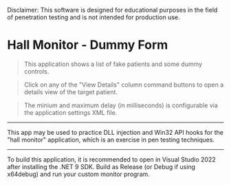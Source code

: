 Disclaimer: This software is designed for educational purposes in the field of penetration testing and is not intended for production use.

# Hall Monitor - Dummy Form

> This application shows a list of fake patients and some dummy controls.

> Click on any of the "View Details" column command buttons to open a details view of the target patient.

> The minium and maximum delay (in milliseconds) is configurable via the application settings XML file.

---

This app may be used to practice DLL injection and Win32 API hooks for the "hall monitor" application, which is an exercise in pen testing techniques.

---

To build this application, it is recommended to open in Visual Studio 2022 after installing the .NET 9 SDK. Build as Release (or Debug if using x64debug) and run your custom monitor program.
